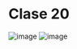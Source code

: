 # Clase 20
![image](https://user-images.githubusercontent.com/84553507/223924065-644f77eb-272b-4448-8d02-3843a6907de2.png)
![image](https://user-images.githubusercontent.com/84553507/223924097-23746d00-47e4-46ef-919b-80aec5fde89c.png)
